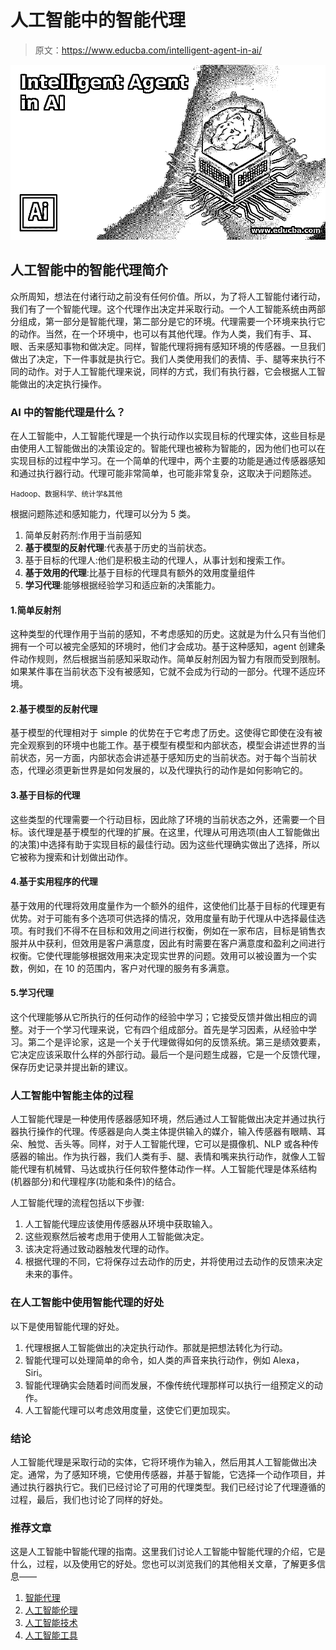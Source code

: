 # 人工智能中的智能代理

> 原文：<https://www.educba.com/intelligent-agent-in-ai/>

![Intelligent Agent in AI](img/13c476c040f67907a7fc101d6f055933.png)



## 人工智能中的智能代理简介

众所周知，想法在付诸行动之前没有任何价值。所以，为了将人工智能付诸行动，我们有了一个智能代理。这个代理作出决定并采取行动。一个人工智能系统由两部分组成，第一部分是智能代理，第二部分是它的环境。代理需要一个环境来执行它的动作。当然，在一个环境中，也可以有其他代理。作为人类，我们有手、耳、眼、舌来感知事物和做决定。同样，智能代理将拥有感知环境的传感器。一旦我们做出了决定，下一件事就是执行它。我们人类使用我们的表情、手、腿等来执行不同的动作。对于人工智能代理来说，同样的方式，我们有执行器，它会根据人工智能做出的决定执行操作。

### AI 中的智能代理是什么？

在人工智能中，人工智能代理是一个执行动作以实现目标的代理实体，这些目标是由使用人工智能做出的决策设定的。智能代理也被称为智能的，因为他们也可以在实现目标的过程中学习。在一个简单的代理中，两个主要的功能是通过传感器感知和通过执行器行动。代理可能非常简单，也可能非常复杂，这取决于问题陈述。

<small>Hadoop、数据科学、统计学&其他</small>

根据问题陈述和感知能力，代理可以分为 5 类。

1.  简单反射药剂:作用于当前感知
2.  **基于模型的反射代理**:代表基于历史的当前状态。
3.  基于目标的代理人:他们是积极主动的代理人，从事计划和搜索工作。
4.  **基于效用的代理**:比基于目标的代理具有额外的效用度量组件
5.  **学习代理**:能够根据经验学习和适应新的决策能力。

#### 1.简单反射剂

这种类型的代理作用于当前的感知，不考虑感知的历史。这就是为什么只有当他们拥有一个可以被完全感知的环境时，他们才会成功。基于这种感知，agent 创建条件动作规则，然后根据当前感知采取动作。简单反射剂因为智力有限而受到限制。如果某件事在当前状态下没有被感知，它就不会成为行动的一部分。代理不适应环境。

#### 2.基于模型的反射代理

基于模型的代理相对于 simple 的优势在于它考虑了历史。这使得它即使在没有被完全观察到的环境中也能工作。基于模型有模型和内部状态，模型会讲述世界的当前状态，另一方面，内部状态会讲述基于感知历史的当前状态。对于每个当前状态，代理必须更新世界是如何发展的，以及代理执行的动作是如何影响它的。

#### 3.基于目标的代理

这些类型的代理需要一个行动目标，因此除了环境的当前状态之外，还需要一个目标。该代理是基于模型的代理的扩展。在这里，代理从可用选项(由人工智能做出的决策)中选择有助于实现目标的最佳行动。因为这些代理确实做出了选择，所以它被称为搜索和计划做出动作。

#### 4.基于实用程序的代理

基于效用的代理将效用度量作为一个额外的组件，这使他们比基于目标的代理更有优势。对于可能有多个选项可供选择的情况，效用度量有助于代理从中选择最佳选项。有时我们不得不在目标和效用之间进行权衡，例如在一家布店，目标是销售衣服并从中获利，但效用是客户满意度，因此有时需要在客户满意度和盈利之间进行权衡。它使代理能够根据效用来决定现实世界的问题。效用可以被设置为一个实数，例如，在 10 的范围内，客户对代理的服务有多满意。

#### 5.学习代理

这个代理能够从它所执行的任何动作的经验中学习；它接受反馈并做出相应的调整。对于一个学习代理来说，它有四个组成部分。首先是学习因素，从经验中学习。第二个是评论家，这是一个关于代理做得如何的反馈系统。第三是绩效要素，它决定应该采取什么样的外部行动。最后一个是问题生成器，它是一个反馈代理，保存历史记录并提出新的建议。

### 人工智能中智能主体的过程

人工智能代理是一种使用传感器感知环境，然后通过人工智能做出决定并通过执行器执行操作的代理。传感器是向人类主体提供输入的媒介，输入传感器有眼睛、耳朵、触觉、舌头等。同样，对于人工智能代理，它可以是摄像机、NLP 或各种传感器的输出。作为执行器，我们人类有手、腿、表情和嘴来执行动作，就像人工智能代理有机械臂、马达或执行任何软件整体动作一样。人工智能代理是体系结构(机器部分)和代理程序(功能和条件)的结合。

人工智能代理的流程包括以下步骤:

1.  人工智能代理应该使用传感器从环境中获取输入。
2.  这些观察然后被考虑用于使用人工智能做决定。
3.  该决定将通过致动器触发代理的动作。
4.  根据代理的不同，它将保存过去动作的历史，并将使用过去动作的反馈来决定未来的事件。

### 在人工智能中使用智能代理的好处

以下是使用智能代理的好处。

1.  代理根据人工智能做出的决定执行动作。那就是把想法转化为行动。
2.  智能代理可以处理简单的命令，如人类的声音来执行动作，例如 Alexa，Siri。
3.  智能代理确实会随着时间而发展，不像传统代理那样可以执行一组预定义的动作。
4.  人工智能代理可以考虑效用度量，这使它们更加现实。

### 结论

人工智能代理是采取行动的实体，它将环境作为输入，然后用其人工智能做出决定。通常，为了感知环境，它使用传感器，并基于智能，它选择一个动作项目，并通过执行器执行它。我们已经讨论了可用的代理类型。我们已经讨论了代理遵循的过程，最后，我们也讨论了同样的好处。

### 推荐文章

这是人工智能中智能代理的指南。这里我们讨论人工智能中智能代理的介绍，它是什么，过程，以及使用它的好处。您也可以浏览我们的其他相关文章，了解更多信息——

1.  [智能代理](https://www.educba.com/intelligent-agents/)
2.  [人工智能伦理](https://www.educba.com/artificial-intelligence-ethics/)
3.  [人工智能技术](https://www.educba.com/artificial-intelligence-technology/)
4.  [人工智能工具](https://www.educba.com/artificial-intelligence-tools/)





